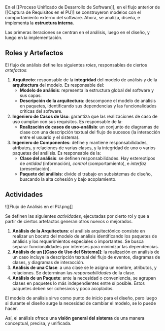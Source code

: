 En el [[Proceso Unificado de Desarrollo de Software]], en el flujo anterior de [[Captura de Requisitos en el PU]] se construyeron modelos con el comportamiento externo del software. Ahora, se analiza, diseña, e implementa la **estructura interna**.

Las primeras iteraciones se centran en el análisis, luego en el diseño, y luego en la implementación.

## Roles y Artefactos

El flujo de análisis define los siguientes *roles*, responsables de ciertos *artefactos*:

1. **Arquitecto**: responsable de la **integridad** del modelo de análisis y de la **arquitectura** del modelo. Es responsable del:
	- **Modelo de análisis**: representa la estructura global del software y sus capas.
	- **Descripción de la arquitectura**: descompone el modelo de análisis en paquetes, identificando sus dependencias y las funcionalidades críticas del software.
2. **Ingeniero de Casos de Uso**: garantiza que las realizaciones de caso de uso cumplan con sus requisitos. Es responsable de la:
	- **Realización de casos de uso-análisis**: un conjunto de diagramas de clase con una descripción textual del flujo de sucesos (la interacción entre el usuario y el sistema).
1. **Ingeniero de Componentes**: define y mantiene responsabilidades, atributos, y relaciones de varias clases, y la integridad de uno o varios paquetes del análisis. Es responsable de la:
	- **Clase del análisis**: se definen responsabilidades. Hay estereotipos de *entidad* (información), *control* (comportamiento), e *interfaz* (presentación).
	- **Paquete del análisis**: divide el trabajo en subsistemas de diseño, buscando la alta cohesión y bajo acoplamiento.

## Actividades

![[Flujo de Análisis en el PU.png]]

Se definen las siguientes *actividades*, ejecutadas por cierto rol y que a partir de ciertos artefactos generan otros nuevos o mejorados.

1. **Análisis de la Arquitectura**: el análisis arquitectónico consiste en realizar un boceto del modelo de análisis identificando los paquetes de análisis y los requerimientos especiales o importantes. Se busca separar funcionalidades por intereses para minimizar las dependencias.
2. **Análisis de un [[Caso de Uso del Sistema]]**: la realización en análisis de un caso incluye la descripción textual del flujo de eventos, diagramas de clases, y diagramas de interacción.
3. **Análisis de una Clase**: a una clase se le asigna un nombre, atributos, y relaciones. Se determinan las *responsabilidades* de la clase.
4. **Análisis de un Paquete**: ante la necesidad o conveniencia, se agrupan clases en paquetes lo más independientes entre sí posible. Estos paquetes deben ser cohesivos y poco acoplados.

El modelo de análisis sirve como punto de inicio para el diseño, pero luego si durante el diseño surge la necesidad de cambiar el modelo, se lo puede hacer.

Así, el análisis ofrece una **visión general del sistema** de una manera conceptual, precisa, y unificada.
